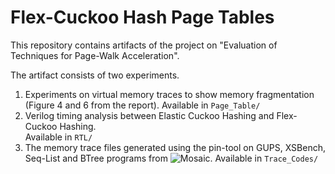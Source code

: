 # Flex-Cuckoo Hash Page Tables

This repository contains artifacts of the project on "Evaluation of Techniques for Page-Walk Acceleration".

The artifact consists of two experiments. 
1. Experiments on virtual memory traces to show memory fragmentation (Figure 4 and 6 from the report).
Available in `Page_Table/`
2. Verilog timing analysis between Elastic Cuckoo Hashing and Flex-Cuckoo Hashing.  
Available in `RTL/`
3. The memory trace files generated using the pin-tool on GUPS, XSBench, Seq-List and BTree programs from ![Mosaic](https://dl.acm.org/doi/10.1145/3582016.3582021). 
Available in `Trace_Codes/`
